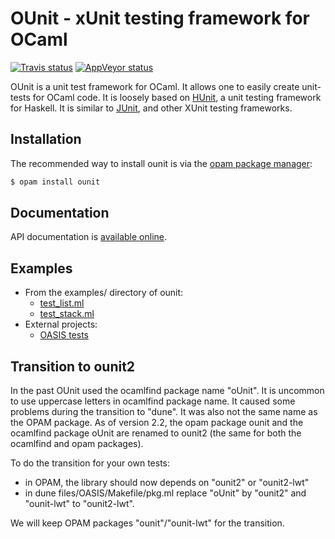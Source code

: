 OUnit - xUnit testing framework for OCaml
=========================================================================

[![Travis status][travis-img]][travis]
[![AppVeyor status][appveyor-img]][appveyor]

OUnit is a unit test framework for OCaml. It allows one to easily create
unit-tests for OCaml code. It is loosely based on [HUnit], a unit testing
framework for Haskell. It is similar to [JUnit], and other XUnit testing
frameworks.

[HUnit]:          http://hunit.sourceforge.net/
[JUnit]:          http://junit.org/
[travis]:         https://travis-ci.org/gildor478/ounit
[travis-img]:     https://travis-ci.org/gildor478/ounit.svg?branch=master
[appveyor]:       https://ci.appveyor.com/project/gildor478/ounit
[appveyor-img]:   https://ci.appveyor.com/api/projects/status/g86mhhc0dda25llx/branch/master?svg=true
[opam]:           https://opam.ocaml.org

Installation
------------

The recommended way to install ounit is via the [opam package manager][opam]:

```sh
$ opam install ounit
```

Documentation
-------------

API documentation is
[available online](https://gildor478.github.io/ounit).

Examples
--------

* From the examples/ directory of ounit:
  * [test_list.ml](examples/test_list.ml)
  * [test_stack.ml](examples/test_stack.ml)
* External projects:
  * [OASIS tests](https://github.com/ocaml/oasis/tree/master/test)

Transition to ounit2
--------------------

In the past OUnit used the ocamlfind package name "oUnit". It is uncommon to
use uppercase letters in ocamlfind package name. It caused some problems during
the transition to "dune". It was also not the same name as the OPAM package. As
of version 2.2, the opam package ounit and the ocamlfind package oUnit are
renamed to ounit2 (the same for both the ocamlfind and opam packages).

To do the transition for your own tests:
* in OPAM, the library should now depends on "ounit2" or "ounit2-lwt"
* in dune files/OASIS/Makefile/pkg.ml replace "oUnit" by "ounit2" and
  "ounit-lwt" to "ounit2-lwt".

We will keep OPAM packages "ounit"/"ounit-lwt" for the transition.
